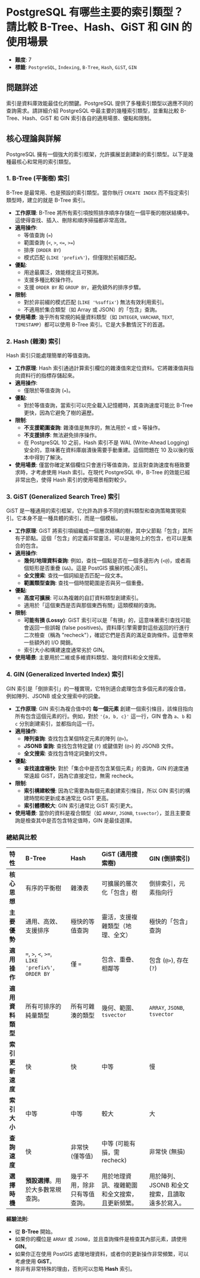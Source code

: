 # PostgreSQL 有哪些主要的索引類型？請比較 B-Tree、Hash、GiST 和 GIN 的使用場景

- **難度**: 7
- **標籤**: `PostgreSQL`, `Indexing`, `B-Tree`, `Hash`, `GiST`, `GIN`

## 問題詳述

索引是資料庫效能最佳化的關鍵。PostgreSQL 提供了多種索引類型以適應不同的查詢需求。請詳細介紹 PostgreSQL 中最主要的幾種索引類型，並重點比較 B-Tree、Hash、GiST 和 GIN 索引各自的適用場景、優點和限制。

## 核心理論與詳解

PostgreSQL 擁有一個強大的索引框架，允許擴展並創建新的索引類型。以下是幾種最核心和常用的索引類型。

### 1. B-Tree (平衡樹) 索引

B-Tree 是最常用、也是預設的索引類型。當你執行 `CREATE INDEX` 而不指定索引類型時，建立的就是 B-Tree 索引。

- **工作原理**: B-Tree 將所有索引項按照排序順序存儲在一個平衡的樹狀結構中。這使得查找、插入、刪除和順序掃描都非常高效。
- **適用操作**:
  - 等值查詢 (`=`)
  - 範圍查詢 (`<`, `>`, `<=`, `>=`)
  - 排序 (`ORDER BY`)
  - 模式匹配 (`LIKE 'prefix%'`)，但僅限於前綴匹配。
- **優點**:
  - 用途最廣泛，效能穩定且可預測。
  - 支援多種比較操作符。
  - 支援 `ORDER BY` 和 `GROUP BY`，避免額外的排序步驟。
- **限制**:
  - 對於非前綴的模式匹配 (`LIKE '%suffix'`) 無法有效利用索引。
  - 不適用於集合類型（如 Array 或 JSON）的「包含」查詢。
- **使用場景**: 幾乎所有常規的純量資料類型（如 `INTEGER`, `VARCHAR`, `TEXT`, `TIMESTAMP`）都可以使用 B-Tree 索引。它是大多數情況下的首選。

### 2. Hash (雜湊) 索引

Hash 索引只能處理簡單的等值查詢。

- **工作原理**: Hash 索引通過計算索引欄位的雜湊值來定位資料。它將雜湊值與指向資料行的指標存儲起來。
- **適用操作**:
  - 僅限於等值查詢 (`=`)。
- **優點**:
  - 對於等值查詢，當索引可以完全載入記憶體時，其查詢速度可能比 B-Tree 更快，因為它避免了樹的遍歷。
- **限制**:
  - **不支援範圍查詢**: 雜湊值是無序的，無法用於 `<` 或 `>` 等操作。
  - **不支援排序**: 無法避免排序操作。
  - 在 PostgreSQL 10 之前，Hash 索引不是 WAL (Write-Ahead Logging) 安全的，意味著在資料庫崩潰後需要手動重建。這個問題在 10 及以後的版本中得到了解決。
- **使用場景**: 僅當你確定某個欄位只會進行等值查詢，並且對查詢速度有極致要求時，才考慮使用 Hash 索引。在現代 PostgreSQL 中，B-Tree 的效能已經非常出色，使得 Hash 索引的使用場景相對較少。

### 3. GiST (Generalized Search Tree) 索引

GiST 是一種通用的索引框架，它允許為許多不同的資料類型和查詢策略實現索引。它本身不是一種具體的索引，而是一個模板。

- **工作原理**: GiST 將索引項組織成一個層次結構的樹，其中父節點「包含」其所有子節點。這個「包含」的定義非常靈活，可以是幾何上的包含，也可以是集合的包含。
- **適用操作**:
  - **幾何/地理資料查詢**: 例如，查找一個點是否在一個多邊形內 (`<@`)，或者兩個矩形是否重疊 (`&&`)。這是 PostGIS 擴展的核心索引。
  - **全文搜索**: 查找一個詞組是否匹配一段文本。
  - **範圍類型查詢**: 查找一個時間範圍是否與另一個重疊。
- **優點**:
  - **高度可擴展**: 可以為複雜的自訂資料類型創建索引。
  - 適用於「這個東西是否與那個東西有關」這類模糊的查詢。
- **限制**:
  - **可能有損 (Lossy)**: GiST 索引可以是「有損」的，這意味著索引查找可能會返回一些誤報 (false positives)。資料庫引擎需要對這些返回的行進行二次檢查（稱為 "recheck"），確認它們是否真的滿足查詢條件。這會帶來一些額外的 I/O 開銷。
  - 索引大小和構建速度通常劣於 GIN。
- **使用場景**: 主要用於二維或多維資料類型、幾何資料和全文搜索。

### 4. GIN (Generalized Inverted Index) 索引

GIN 索引是「倒排索引」的一種實現，它特別適合處理包含多個元素的複合值，例如陣列、JSONB 或全文搜索中的詞彙。

- **工作原理**: GIN 索引為複合值中的 **每一個元素** 創建一個索引條目，該條目指向所有包含這個元素的行。例如，對於 `'{a, b, c}'` 這一行，GIN 會為 `a`、`b` 和 `c` 分別創建索引，並都指向這一行。
- **適用操作**:
  - **陣列查詢**: 查找包含某個特定元素的陣列 (`@>`)。
  - **JSONB 查詢**: 查找包含特定鍵 (`?`) 或鍵值對 (`@>`) 的 JSONB 文件。
  - **全文搜索**: 查找包含特定詞彙的文件。
- **優點**:
  - **查找速度極快**: 對於「集合中是否包含某個元素」的查詢，GIN 的速度通常遠超 GiST，因為它直接定位，無需 recheck。
- **限制**:
  - **索引構建較慢**: 因為它需要為每個元素創建索引條目，所以 GIN 索引的構建時間和更新成本通常比 GiST 更高。
  - **索引體積較大**: GIN 索引通常比 GiST 索引更大。
- **使用場景**: 當你的資料是複合類型（如 `ARRAY`, `JSONB`, `tsvector`），並且主要查詢是檢查其中是否包含特定值時，GIN 是最佳選擇。

### 總結與比較

| 特性 | B-Tree | Hash | GiST (通用搜索樹) | GIN (倒排索引) |
| :--- | :--- | :--- | :--- | :--- |
| **核心思想** | 有序的平衡樹 | 雜湊表 | 可擴展的層次化「包含」樹 | 倒排索引，元素指向行 |
| **主要優勢** | 通用、高效、支援排序 | 極快的等值查詢 | 靈活，支援複雜類型（地理、全文） | 極快的「包含」查詢 |
| **適用操作** | `=`, `>`, `<`, `>=`, `LIKE 'prefix%'`, `ORDER BY` | 僅 `=` | 包含、重疊、相鄰等 | 包含 (`@>`), 存在 (`?`) |
| **適用資料類型** | 所有可排序的純量類型 | 所有可雜湊的類型 | 幾何、範圍、`tsvector` | `ARRAY`, `JSONB`, `tsvector` |
| **索引更新速度** | 快 | 快 | 中等 | 慢 |
| **索引大小** | 中等 | 中等 | 較大 | 大 |
| **查詢速度** | 快 | 非常快 (僅等值) | 中等 (可能有損，需 recheck) | 非常快 (無損) |
| **選擇時機** | **預設選擇**。用於大多數常規查詢。 | 幾乎不用，除非只有等值查詢。 | 用於地理資訊、複雜範圍和全文搜索，且更新頻繁。 | 用於陣列、JSONB 和全文搜索，且讀取遠多於寫入。 |

**經驗法則**:

- 從 **B-Tree** 開始。
- 如果你的欄位是 `ARRAY` 或 `JSONB`，並且查詢條件是檢查其內部元素，請使用 **GIN**。
- 如果你正在使用 PostGIS 處理地理資料，或者你的更新操作非常頻繁，可以考慮使用 **GiST**。
- 除非有非常特殊的理由，否則可以忽略 **Hash** 索引。

